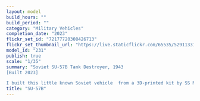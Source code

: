 ```yaml
---
layout: model
build_hours: ""
build_period: ""
category: "Military Vehicles"
completion_date: "2023"
flickr_set_id: "72177720308426713"
flickr_set_thumbnail_url: "https://live.staticflickr.com/65535/52911331595_715683e6f5_m.jpg"
model_id: "231"
publish: true
scale: "1/35"
summary: "Soviet SU-57B Tank Destroyer, 1943
[Built 2023]

I built this little known Soviet vehicle  from a 3D-printed kit by SS Models which I bought on Ebay. I had to make significant changes to the angled face of the front left side of the upper hull and also reconfigure the roadwheel and return roller positions on the left side printed track/wheel assembly. The seller did send me a corrected part but I had already made the fixes by then.."
title: "SU-57B"
---
```




